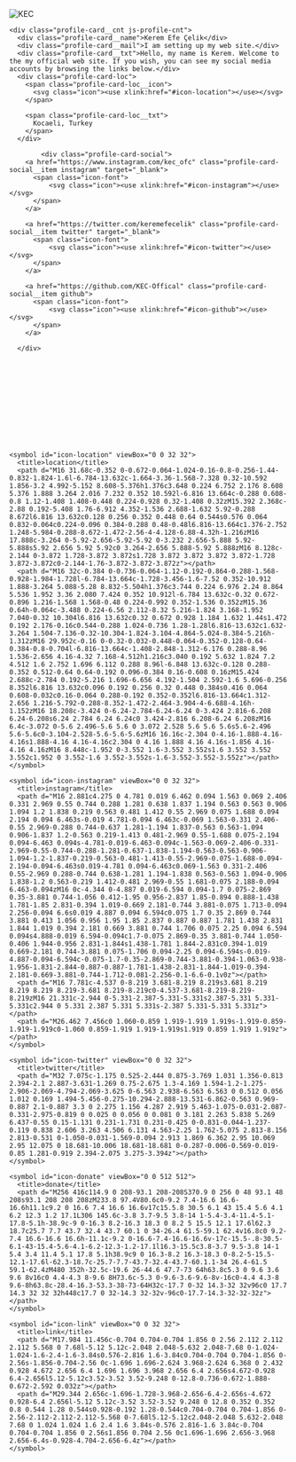 <!DOCTYPE html>
<html lang="en">
<head>
  <meta charset="UTF-8">
  <title>KEC</title>
  <link rel="icon" type="image/png" href="https://cdn.discordapp.com/attachments/889971552613961830/1050821377344667728/Adsz_tasarm_14.png">
  <meta name="viewport"
      content="width=device-width, user-scalable=no, initial-scale=1.0, maximum-scale=1.0, minimum-scale=1.0"><link rel="stylesheet" href="https://cdnjs.cloudflare.com/ajax/libs/normalize/5.0.0/normalize.min.css">
<link rel="stylesheet" href="css/style.css">

</head>
<body>
<!-- partial:index.partial.html -->
<div class="wrapper">

  
  <div class="profile-card js-profile-card">
    <div class="profile-card__img">
 <img alt="KEC" draggable="false" class="head-img" src="<%=bot.users.cache.get('809465222599147591').displayAvatarURL({dynamic: true, size: 4096})%>">
    </div>

    <div class="profile-card__cnt js-profile-cnt">
      <div class="profile-card__name">Kerem Efe Çelik</div>
      <div class="profile-card__mail">I am setting up my web site.</div>
      <div class="profile-card__txt">Hello, my name is Kerem. Welcome to the my official web site. If you wish, you can see my social media accounts by browsing the links below.</div>      
      <div class="profile-card-loc">
        <span class="profile-card-loc__icon">
          <svg class="icon"><use xlink:href="#icon-location"></use></svg>
        </span>

        <span class="profile-card-loc__txt">
          Kocaeli, Turkey
        </span>
      </div>

            <div class="profile-card-social">
        <a href="https://www.instagram.com/kec_ofc" class="profile-card-social__item instagram" target="_blank">
          <span class="icon-font">
              <svg class="icon"><use xlink:href="#icon-instagram"></use></svg>
          </span>
        </a>

        <a href="https://twitter.com/keremefecelik" class="profile-card-social__item twitter" target="_blank">
          <span class="icon-font">
              <svg class="icon"><use xlink:href="#icon-twitter"></use></svg>
          </span>
        </a>

        <a href="https://github.com/KEC-Offical" class="profile-card-social__item github">
          <span class="icon-font">
              <svg class="icon"><use xlink:href="#icon-github"></use></svg>
          </span>
        </a>

      </div>
  </div>
</div>


<svg hidden="hidden">
  <defs>   
    <symbol id="icon-github" viewBox="0 0 32 32">
      <title>github</title>
      <path d="M16.192 0.512c-8.832 0-16 7.168-16 16 0 7.072 4.576 13.056 10.944 15.168 0.8 0.16 1.088-0.352 1.088-0.768 0-0.384 0-1.632-0.032-2.976-4.448 0.96-5.376-1.888-5.376-1.888-0.736-1.856-1.792-2.336-1.792-2.336-1.44-0.992 0.096-0.96 0.096-0.96 1.6 0.128 2.464 1.664 2.464 1.664 1.44 2.432 3.744 1.728 4.672 1.344 0.128-1.024 0.544-1.728 1.024-2.144-3.552-0.448-7.296-1.824-7.296-7.936 0-1.76 0.64-3.168 1.664-4.288-0.16-0.416-0.704-2.016 0.16-4.224 0 0 1.344-0.416 4.416 1.632 1.28-0.352 2.656-0.544 4-0.544s2.72 0.192 4 0.544c3.040-2.080 4.384-1.632 4.384-1.632 0.864 2.208 0.32 3.84 0.16 4.224 1.024 1.12 1.632 2.56 1.632 4.288 0 6.144-3.744 7.488-7.296 7.904 0.576 0.512 1.088 1.472 1.088 2.976 0 2.144-0.032 3.872-0.032 4.384 0 0.416 0.288 0.928 1.088 0.768 6.368-2.112 10.944-8.128 10.944-15.168 0-8.896-7.168-16.032-16-16.032z"></path>
      <path d="M6.24 23.488c-0.032 0.064-0.16 0.096-0.288 0.064-0.128-0.064-0.192-0.16-0.128-0.256 0.032-0.096 0.16-0.096 0.288-0.064 0.128 0.064 0.192 0.16 0.128 0.256v0z"></path>
      <path d="M6.912 24.192c-0.064 0.064-0.224 0.032-0.32-0.064s-0.128-0.256-0.032-0.32c0.064-0.064 0.224-0.032 0.32 0.064s0.096 0.256 0.032 0.32v0z"></path>
      <path d="M7.52 25.12c-0.096 0.064-0.256 0-0.352-0.128s-0.096-0.32 0-0.384c0.096-0.064 0.256 0 0.352 0.128 0.128 0.128 0.128 0.32 0 0.384v0z"></path>
      <path d="M8.384 26.016c-0.096 0.096-0.288 0.064-0.416-0.064s-0.192-0.32-0.096-0.416c0.096-0.096 0.288-0.064 0.416 0.064 0.16 0.128 0.192 0.32 0.096 0.416v0z"></path>
      <path d="M9.6 26.528c-0.032 0.128-0.224 0.192-0.384 0.128-0.192-0.064-0.288-0.192-0.256-0.32s0.224-0.192 0.416-0.128c0.128 0.032 0.256 0.192 0.224 0.32v0z"></path>
      <path d="M10.912 26.624c0 0.128-0.16 0.256-0.352 0.256s-0.352-0.096-0.352-0.224c0-0.128 0.16-0.256 0.352-0.256 0.192-0.032 0.352 0.096 0.352 0.224v0z"></path>
      <path d="M12.128 26.4c0.032 0.128-0.096 0.256-0.288 0.288s-0.352-0.032-0.384-0.16c-0.032-0.128 0.096-0.256 0.288-0.288s0.352 0.032 0.384 0.16v0z"></path>
    </symbol>

    <symbol id="icon-location" viewBox="0 0 32 32">
      <title>location</title>
      <path d="M16 31.68c-0.352 0-0.672-0.064-1.024-0.16-0.8-0.256-1.44-0.832-1.824-1.6l-6.784-13.632c-1.664-3.36-1.568-7.328 0.32-10.592 1.856-3.2 4.992-5.152 8.608-5.376h1.376c3.648 0.224 6.752 2.176 8.608 5.376 1.888 3.264 2.016 7.232 0.352 10.592l-6.816 13.664c-0.288 0.608-0.8 1.12-1.408 1.408-0.448 0.224-0.928 0.32-1.408 0.32zM15.392 2.368c-2.88 0.192-5.408 1.76-6.912 4.352-1.536 2.688-1.632 5.92-0.288 8.672l6.816 13.632c0.128 0.256 0.352 0.448 0.64 0.544s0.576 0.064 0.832-0.064c0.224-0.096 0.384-0.288 0.48-0.48l6.816-13.664c1.376-2.752 1.248-5.984-0.288-8.672-1.472-2.56-4-4.128-6.88-4.32h-1.216zM16 17.888c-3.264 0-5.92-2.656-5.92-5.92 0-3.232 2.656-5.888 5.92-5.888s5.92 2.656 5.92 5.92c0 3.264-2.656 5.888-5.92 5.888zM16 8.128c-2.144 0-3.872 1.728-3.872 3.872s1.728 3.872 3.872 3.872 3.872-1.728 3.872-3.872c0-2.144-1.76-3.872-3.872-3.872z"></path>
      <path d="M16 32c-0.384 0-0.736-0.064-1.12-0.192-0.864-0.288-1.568-0.928-1.984-1.728l-6.784-13.664c-1.728-3.456-1.6-7.52 0.352-10.912 1.888-3.264 5.088-5.28 8.832-5.504h1.376c3.744 0.224 6.976 2.24 8.864 5.536 1.952 3.36 2.080 7.424 0.352 10.912l-6.784 13.632c-0.32 0.672-0.896 1.216-1.568 1.568-0.48 0.224-0.992 0.352-1.536 0.352zM15.36 0.64h-0.064c-3.488 0.224-6.56 2.112-8.32 5.216-1.824 3.168-1.952 7.040-0.32 10.304l6.816 13.632c0.32 0.672 0.928 1.184 1.632 1.44s1.472 0.192 2.176-0.16c0.544-0.288 1.024-0.736 1.28-1.28l6.816-13.632c1.632-3.264 1.504-7.136-0.32-10.304-1.824-3.104-4.864-5.024-8.384-5.216h-1.312zM16 29.952c-0.16 0-0.32-0.032-0.448-0.064-0.352-0.128-0.64-0.384-0.8-0.704l-6.816-13.664c-1.408-2.848-1.312-6.176 0.288-8.96 1.536-2.656 4.16-4.32 7.168-4.512h1.216c3.040 0.192 5.632 1.824 7.2 4.512 1.6 2.752 1.696 6.112 0.288 8.96l-6.848 13.632c-0.128 0.288-0.352 0.512-0.64 0.64-0.192 0.096-0.384 0.16-0.608 0.16zM15.424 2.688c-2.784 0.192-5.216 1.696-6.656 4.192-1.504 2.592-1.6 5.696-0.256 8.352l6.816 13.632c0.096 0.192 0.256 0.32 0.448 0.384s0.416 0.064 0.608-0.032c0.16-0.064 0.288-0.192 0.352-0.352l6.816-13.664c1.312-2.656 1.216-5.792-0.288-8.352-1.472-2.464-3.904-4-6.688-4.16h-1.152zM16 18.208c-3.424 0-6.24-2.784-6.24-6.24 0-3.424 2.816-6.208 6.24-6.208s6.24 2.784 6.24 6.24c0 3.424-2.816 6.208-6.24 6.208zM16 6.4c-3.072 0-5.6 2.496-5.6 5.6 0 3.072 2.528 5.6 5.6 5.6s5.6-2.496 5.6-5.6c0-3.104-2.528-5.6-5.6-5.6zM16 16.16c-2.304 0-4.16-1.888-4.16-4.16s1.888-4.16 4.16-4.16c2.304 0 4.16 1.888 4.16 4.16s-1.856 4.16-4.16 4.16zM16 8.448c-1.952 0-3.552 1.6-3.552 3.552s1.6 3.552 3.552 3.552c1.952 0 3.552-1.6 3.552-3.552s-1.6-3.552-3.552-3.552z"></path>
    </symbol>

    <symbol id="icon-instagram" viewBox="0 0 32 32">
      <title>instagram</title>
      <path d="M16 2.881c4.275 0 4.781 0.019 6.462 0.094 1.563 0.069 2.406 0.331 2.969 0.55 0.744 0.288 1.281 0.638 1.837 1.194 0.563 0.563 0.906 1.094 1.2 1.838 0.219 0.563 0.481 1.412 0.55 2.969 0.075 1.688 0.094 2.194 0.094 6.463s-0.019 4.781-0.094 6.463c-0.069 1.563-0.331 2.406-0.55 2.969-0.288 0.744-0.637 1.281-1.194 1.837-0.563 0.563-1.094 0.906-1.837 1.2-0.563 0.219-1.413 0.481-2.969 0.55-1.688 0.075-2.194 0.094-6.463 0.094s-4.781-0.019-6.463-0.094c-1.563-0.069-2.406-0.331-2.969-0.55-0.744-0.288-1.281-0.637-1.838-1.194-0.563-0.563-0.906-1.094-1.2-1.837-0.219-0.563-0.481-1.413-0.55-2.969-0.075-1.688-0.094-2.194-0.094-6.463s0.019-4.781 0.094-6.463c0.069-1.563 0.331-2.406 0.55-2.969 0.288-0.744 0.638-1.281 1.194-1.838 0.563-0.563 1.094-0.906 1.838-1.2 0.563-0.219 1.412-0.481 2.969-0.55 1.681-0.075 2.188-0.094 6.463-0.094zM16 0c-4.344 0-4.887 0.019-6.594 0.094-1.7 0.075-2.869 0.35-3.881 0.744-1.056 0.412-1.95 0.956-2.837 1.85-0.894 0.888-1.438 1.781-1.85 2.831-0.394 1.019-0.669 2.181-0.744 3.881-0.075 1.713-0.094 2.256-0.094 6.6s0.019 4.887 0.094 6.594c0.075 1.7 0.35 2.869 0.744 3.881 0.413 1.056 0.956 1.95 1.85 2.837 0.887 0.887 1.781 1.438 2.831 1.844 1.019 0.394 2.181 0.669 3.881 0.744 1.706 0.075 2.25 0.094 6.594 0.094s4.888-0.019 6.594-0.094c1.7-0.075 2.869-0.35 3.881-0.744 1.050-0.406 1.944-0.956 2.831-1.844s1.438-1.781 1.844-2.831c0.394-1.019 0.669-2.181 0.744-3.881 0.075-1.706 0.094-2.25 0.094-6.594s-0.019-4.887-0.094-6.594c-0.075-1.7-0.35-2.869-0.744-3.881-0.394-1.063-0.938-1.956-1.831-2.844-0.887-0.887-1.781-1.438-2.831-1.844-1.019-0.394-2.181-0.669-3.881-0.744-1.712-0.081-2.256-0.1-6.6-0.1v0z"></path>
      <path d="M16 7.781c-4.537 0-8.219 3.681-8.219 8.219s3.681 8.219 8.219 8.219 8.219-3.681 8.219-8.219c0-4.537-3.681-8.219-8.219-8.219zM16 21.331c-2.944 0-5.331-2.387-5.331-5.331s2.387-5.331 5.331-5.331c2.944 0 5.331 2.387 5.331 5.331s-2.387 5.331-5.331 5.331z"></path>
      <path d="M26.462 7.456c0 1.060-0.859 1.919-1.919 1.919s-1.919-0.859-1.919-1.919c0-1.060 0.859-1.919 1.919-1.919s1.919 0.859 1.919 1.919z"></path>
    </symbol>

    <symbol id="icon-twitter" viewBox="0 0 32 32">
      <title>twitter</title>
      <path d="M32 7.075c-1.175 0.525-2.444 0.875-3.769 1.031 1.356-0.813 2.394-2.1 2.887-3.631-1.269 0.75-2.675 1.3-4.169 1.594-1.2-1.275-2.906-2.069-4.794-2.069-3.625 0-6.563 2.938-6.563 6.563 0 0.512 0.056 1.012 0.169 1.494-5.456-0.275-10.294-2.888-13.531-6.862-0.563 0.969-0.887 2.1-0.887 3.3 0 2.275 1.156 4.287 2.919 5.463-1.075-0.031-2.087-0.331-2.975-0.819 0 0.025 0 0.056 0 0.081 0 3.181 2.263 5.838 5.269 6.437-0.55 0.15-1.131 0.231-1.731 0.231-0.425 0-0.831-0.044-1.237-0.119 0.838 2.606 3.263 4.506 6.131 4.563-2.25 1.762-5.075 2.813-8.156 2.813-0.531 0-1.050-0.031-1.569-0.094 2.913 1.869 6.362 2.95 10.069 2.95 12.075 0 18.681-10.006 18.681-18.681 0-0.287-0.006-0.569-0.019-0.85 1.281-0.919 2.394-2.075 3.275-3.394z"></path>
    </symbol>

    <symbol id="icon-donate" viewBox="0 0 512 512">
      <title>donate</title>
      <path d="M256 416c114.9 0 208-93.1 208-208S370.9 0 256 0 48 93.1 48 208s93.1 208 208 208zM233.8 97.4V80.6c0-9.2 7.4-16.6 16.6-16.6h11.1c9.2 0 16.6 7.4 16.6 16.6v17c15.5.8 30.5 6.1 43 15.4 5.6 4.1 6.2 12.3 1.2 17.1L306 145.6c-3.8 3.7-9.5 3.8-14 1-5.4-3.4-11.4-5.1-17.8-5.1h-38.9c-9 0-16.3 8.2-16.3 18.3 0 8.2 5 15.5 12.1 17.6l62.3 18.7c25.7 7.7 43.7 32.4 43.7 60.1 0 34-26.4 61.5-59.1 62.4v16.8c0 9.2-7.4 16.6-16.6 16.6h-11.1c-9.2 0-16.6-7.4-16.6-16.6v-17c-15.5-.8-30.5-6.1-43-15.4-5.6-4.1-6.2-12.3-1.2-17.1l16.3-15.5c3.8-3.7 9.5-3.8 14-1 5.4 3.4 11.4 5.1 17.8 5.1h38.9c9 0 16.3-8.2 16.3-18.3 0-8.2-5-15.5-12.1-17.6l-62.3-18.7c-25.7-7.7-43.7-32.4-43.7-60.1.1-34 26.4-61.5 59.1-62.4zM480 352h-32.5c-19.6 26-44.6 47.7-73 64h63.8c5.3 0 9.6 3.6 9.6 8v16c0 4.4-4.3 8-9.6 8H73.6c-5.3 0-9.6-3.6-9.6-8v-16c0-4.4 4.3-8 9.6-8h63.8c-28.4-16.3-53.3-38-73-64H32c-17.7 0-32 14.3-32 32v96c0 17.7 14.3 32 32 32h448c17.7 0 32-14.3 32-32v-96c0-17.7-14.3-32-32-32z"></path>
    </symbol>

<symbol id="icon-telegram" viewBox="0 0 32 32">
<path d="M30.8,2.2L0.6,13.9c-0.8,0.3-0.7,1.3,0,1.6l7.4,2.8l2.9,9.2c0.2,0.6,0.9,0.8,1.4,0.4l4.1-3.4 c0.4-0.4,1-0.4,1.5,0l7.4,5.4c0.5,0.4,1.2,0.1,1.4-0.5L32,3.2C32.1,2.5,31.4,1.9,30.8,2.2z M25,8.3l-11.9,11 c-0.4,0.4-0.7,0.9-0.8,1.5l-0.4,3c-0.1,0.4-0.6,0.4-0.7,0.1l-1.6-5.5c-0.2-0.6,0.1-1.3,0.6-1.6l14.4-8.9C25,7.7,25.3,8.1,25,8.3z"/>
</symbol>

    <symbol id="icon-link" viewBox="0 0 32 32">
      <title>link</title>
      <path d="M17.984 11.456c-0.704 0.704-0.704 1.856 0 2.56 2.112 2.112 2.112 5.568 0 7.68l-5.12 5.12c-2.048 2.048-5.632 2.048-7.68 0-1.024-1.024-1.6-2.4-1.6-3.84s0.576-2.816 1.6-3.84c0.704-0.704 0.704-1.856 0-2.56s-1.856-0.704-2.56 0c-1.696 1.696-2.624 3.968-2.624 6.368 0 2.432 0.928 4.672 2.656 6.4 1.696 1.696 3.968 2.656 6.4 2.656s4.672-0.928 6.4-2.656l5.12-5.12c3.52-3.52 3.52-9.248 0-12.8-0.736-0.672-1.888-0.672-2.592 0.032z"></path>
      <path d="M29.344 2.656c-1.696-1.728-3.968-2.656-6.4-2.656s-4.672 0.928-6.4 2.656l-5.12 5.12c-3.52 3.52-3.52 9.248 0 12.8 0.352 0.352 0.8 0.544 1.28 0.544s0.928-0.192 1.28-0.544c0.704-0.704 0.704-1.856 0-2.56-2.112-2.112-2.112-5.568 0-7.68l5.12-5.12c2.048-2.048 5.632-2.048 7.68 0 1.024 1.024 1.6 2.4 1.6 3.84s-0.576 2.816-1.6 3.84c-0.704 0.704-0.704 1.856 0 2.56s1.856 0.704 2.56 0c1.696-1.696 2.656-3.968 2.656-6.4s-0.928-4.704-2.656-6.4z"></path>
    </symbol>
  </defs>
</svg>
<!-- partial -->
  <script src="assets/script.js"></script>

</body>
</html>
